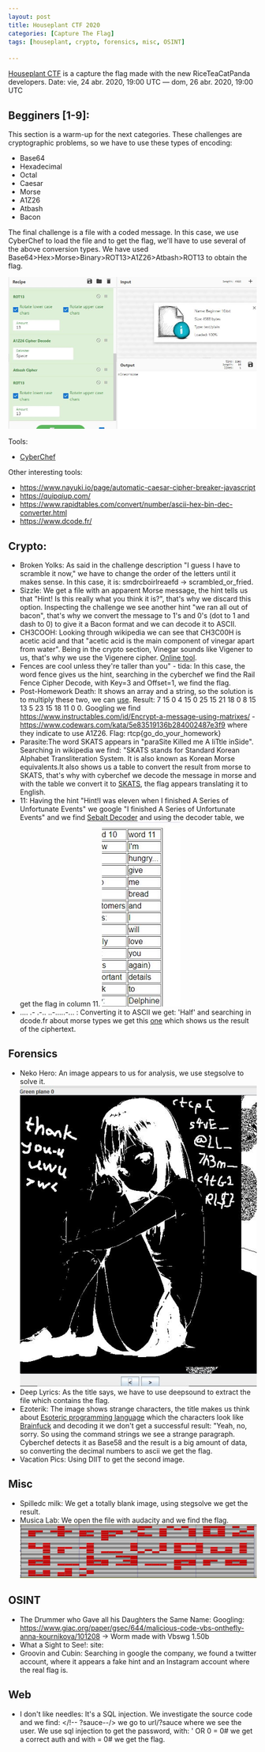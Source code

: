 ```yaml
---
layout: post
title: Houseplant CTF 2020
categories: [Capture The Flag]
tags: [houseplant, crypto, forensics, misc, OSINT]

---
```


[Houseplant CTF](https://houseplant.riceteacatpanda.wtf/home) is a capture the flag made with the new RiceTeaCatPanda developers. Date: vie, 24 abr. 2020, 19:00 UTC — dom, 26 abr. 2020, 19:00 UTC

## Begginers [1-9]:

This section is a warm-up for the next categories.
These challenges are cryptographic problems, so we have to use these types of encoding:

- Base64
- Hexadecimal
- Octal
- Caesar
- Morse
- A1Z26
- Atbash
- Bacon

The final challenge is a file with a coded message. In this case, we use CyberChef to load the file and to get the flag, we'll have to use several of the above conversion types. 
We have used Base64>Hex>Morse>Binary>ROT13>A1Z26>Atbash>ROT13 to obtain the flag.

![alt text](https://github.com/marselia/marselia.github.io/blob/master/images/houseplant_beg.JPG)

Tools:
- [CyberChef](https://gchq.github.io/CyberChef/)

Other interesting tools:
- https://www.nayuki.io/page/automatic-caesar-cipher-breaker-javascript
- https://quipqiup.com/
- https://www.rapidtables.com/convert/number/ascii-hex-bin-dec-converter.html
- https://www.dcode.fr/

## Crypto:
- Broken Yolks: As said in the challenge description "I guess I have to scramble it now," we have to change the order of the letters until it makes sense. In this case, it is: smdrcboirlreaefd -> scrambled_or_fried.
- Sizzle: We get a file with an apparent Morse message, the hint tells us that "Hint! Is this really what you think it is?", that's why we discard this option. Inspecting the challenge we see another hint "we ran all out of bacon", that's why we convert the message to 1's and 0's (dot to 1 and dash to 0) to give it a Bacon format and we can decode it to ASCII.
- CH3COOH: Looking through wikipedia we can see that CH3C00H is acetic acid and that "acetic acid is the main component of vinegar apart from water". Being in the crypto section, Vinegar sounds like Vigener to us, that's why we use the Vigenere cipher. [Online tool](https://www.guballa.de/vigenere-solver).
- Fences are cool unless they're taller than you" - tida: In this case, the word fence gives us the hint, searching in the cyberchef we find the Rail Fence Cipher Decode, with Key=3 and Offset=1, we find the flag.
- Post-Homework Death: It shows an array and a string, so the solution is to multiply these two, we can [use](https://matrix.reshish.com/multiplication.php). Result: 7 15 0 4 15 0 25 15 21 18 0 8 15 13 5 23 15 18 11 0 0. Googling we find https://www.instructables.com/id/Encrypt-a-message-using-matrixes/ - https://www.codewars.com/kata/5e83519136b284002487e3f9 where they indicate to use A1Z26. Flag: rtcp{go_do_your_homework}
- Parasite:The word SKATS appears in "paraSite Killed me A liTtle inSide". Searching in wikipedia we find: "SKATS stands for Standard Korean Alphabet Transliteration System.  It is also known as Korean Morse equivalents.It also shows us a table to convert the result from morse to SKATS, that's why with cyberchef we decode the message in morse and with the table we convert it to [SKATS](https://www.branah.com/korean), the flag appears translating it to English.
- 11: Having the hint "Hint!I was eleven when I finished A Series of Unfortunate Events" we google "I finished A Series of Unfortunate Events" and we find [Sebalt Decoder](http://vfdcafe.tripod.com/sebald.html) and using the decoder table, we get the flag in column 11. ![alt text](https://github.com/marselia/marselia.github.io/blob/master/images/houseplant_cry.JPG)
- .... .- .-.. ..-.....-... : Converting it to ASCII we get: 'Half' and searching in dcode.fr about morse types we get this [one](https://www.dcode.fr/fractionated-morse) which shows us the result of the ciphertext.

## Forensics
- Neko Hero: An image appears to us for analysis, we use stegsolve to solve it. ![alt text](https://github.com/marselia/marselia.github.io/blob/master/images/houseplant_fore.JPG)
- Deep Lyrics: As the title says, we have to use deepsound to extract the file which contains the flag.
- Ezoterik: The image shows strange characters, the title makes us think about [Esoteric programming language](https://en.wikipedia.org/wiki/Esoteric_programming_language) which the characters look like [Brainfuck](https://copy.sh/brainfuck/) and decoding it we don't get a successful result: "Yeah, no, sorry. So using the command strings we see a strange paragraph. Cyberchef detects it as Base58 and the result is a big amount of data, so converting the decimal numbers to ascii we get the flag.
- Vacation Pics: Using DIIT to get the second image. 

## Misc
- Spilledc milk: We get a totally blank image, using stegsolve we get the result.
- Musica Lab: We open the file with audacity and we find the flag. ![alt text](https://github.com/marselia/marselia.github.io/blob/master/images/houseplant_misc.JPG)

## OSINT
- The Drummer who Gave all his Daughters the Same Name: Googling: https://www.giac.org/paper/gsec/644/malicious-code-vbs-onthefly-anna-kournikova/101208 -> Worm made with Vbswg 1.50b
- What a Sight to See!: site:
- Groovin and Cubin: Searching in google the company, we found a twitter account, where it appears a fake hint and an Instagram account where the real flag is.

## Web
- I don't like needles: It's a SQL injection. We investigate the source code and we find: </!-- ?sauce--/> we go to url/?sauce where we see the user. We use sql injection to get the password, with: ' OR 0 = 0# we get a correct auth and with = 0# we get the flag.

